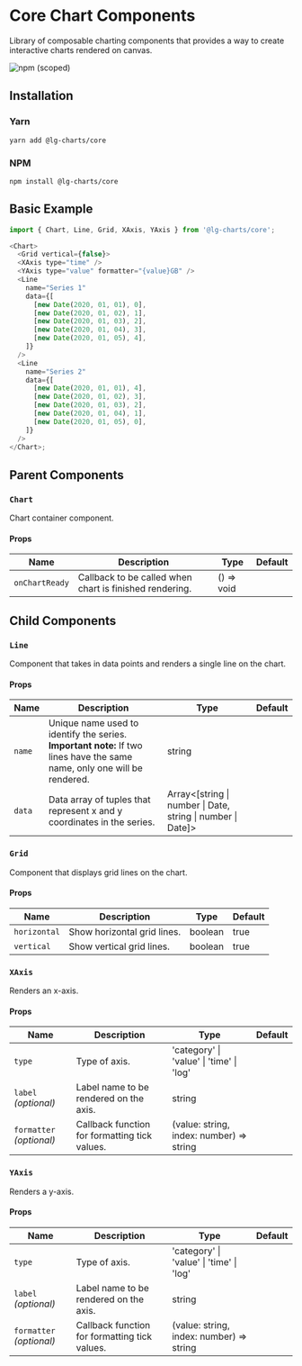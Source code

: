 # Core Chart Components

Library of composable charting components that provides a way to create interactive charts rendered on canvas.

![npm (scoped)](https://img.shields.io/npm/v/@lg-charts/core.svg)

## Installation

### Yarn

```shell
yarn add @lg-charts/core
```

### NPM

```shell
npm install @lg-charts/core
```

## Basic Example

```js
import { Chart, Line, Grid, XAxis, YAxis } from '@lg-charts/core';

<Chart>
  <Grid vertical={false}>
  <XAxis type="time" />
  <YAxis type="value" formatter="{value}GB" />
  <Line
    name="Series 1"
    data={[
      [new Date(2020, 01, 01), 0],
      [new Date(2020, 01, 02), 1],
      [new Date(2020, 01, 03), 2],
      [new Date(2020, 01, 04), 3],
      [new Date(2020, 01, 05), 4],
    ]}
  />
  <Line
    name="Series 2"
    data={[
      [new Date(2020, 01, 01), 4],
      [new Date(2020, 01, 02), 3],
      [new Date(2020, 01, 03), 2],
      [new Date(2020, 01, 04), 1],
      [new Date(2020, 01, 05), 0],
    ]}
  />
</Chart>;
```

## Parent Components

### `Chart`

Chart container component.

#### Props

| Name           | Description                                             | Type       | Default |
| -------------- | ------------------------------------------------------- | ---------- | ------- |
| `onChartReady` | Callback to be called when chart is finished rendering. | () => void |         |

## Child Components

### `Line`

Component that takes in data points and renders a single line on the chart.

#### Props

| Name   | Description                                                                                                              | Type                                                        | Default |
| ------ | ------------------------------------------------------------------------------------------------------------------------ | ----------------------------------------------------------- | ------- |
| `name` | Unique name used to identify the series. **Important note:** If two lines have the same name, only one will be rendered. | string                                                      |         |
| `data` | Data array of tuples that represent x and y coordinates in the series.                                                   | Array<[string \| number \| Date, string \| number \| Date]> |         |

### `Grid`

Component that displays grid lines on the chart.

#### Props

| Name         | Description                 | Type    | Default |
| ------------ | --------------------------- | ------- | ------- |
| `horizontal` | Show horizontal grid lines. | boolean | true    |
| `vertical`   | Show vertical grid lines.   | boolean | true    |

### `XAxis`

Renders an x-axis.

#### Props

| Name                     | Description                                   | Type                                     | Default |
| ------------------------ | --------------------------------------------- | ---------------------------------------- | ------- |
| `type`                   | Type of axis.                                 | 'category' \| 'value' \| 'time' \| 'log' |         |
| `label` _(optional)_     | Label name to be rendered on the axis.        | string                                   |         |
| `formatter` _(optional)_ | Callback function for formatting tick values. | (value: string, index: number) => string |         |

### `YAxis`

Renders a y-axis.

#### Props

| Name                     | Description                                   | Type                                     | Default |
| ------------------------ | --------------------------------------------- | ---------------------------------------- | ------- |
| `type`                   | Type of axis.                                 | 'category' \| 'value' \| 'time' \| 'log' |         |
| `label` _(optional)_     | Label name to be rendered on the axis.        | string                                   |         |
| `formatter` _(optional)_ | Callback function for formatting tick values. | (value: string, index: number) => string |         |

